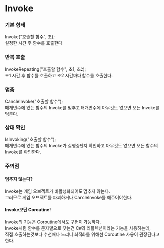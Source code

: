 # Invoke

### 기본 형태
Invoke("호출할 함수", 초);<br>
설정한 시간 후 함수를 호출한다

### 반복 호출
InvokeRepeating("호출할 함수", 초1, 초2);<br>
초1 시간 후 함수를 호출하고 초2 시간마다 함수를 호출한다.

### 멈춤
CancleInvoke("호출할 함수");<br>
매개변수에 있는 함수의 Invoke를 멈추고 매개변수에 아무것도 없으면 모든 Invoke를 멈춘다.
 
### 상태 확인
IsInvoking("호출할 함수");<br>
매개변수에 있는 함수의 Invoke가 실행중인지 확인하고 아무것도 없으면 모든 함수의 Invoke를 확인한다.

### 주의점
#### 멈추지 않는다?<br>
Invoke는 게임 오브젝트가 비활성화되어도 멈추지 않는다.<br>
그러므로 게임 오브젝트를 파괴하거나 CancleInvoke를 해주어야한다.
#### Invoke보단 Coroutine!
Invoke의 기능은 Coroutine에서도 구현이 가능하다.<br>
Invoke처럼 함수를 문자열으로 찾는건 C#의 리플렉션이라는 기능을 사용하는데,<br>
직접 호출하는것보다 수천배나 느리니 최적화를 위해선 Coroutine 사용이 권장된다고 한다.<br>
